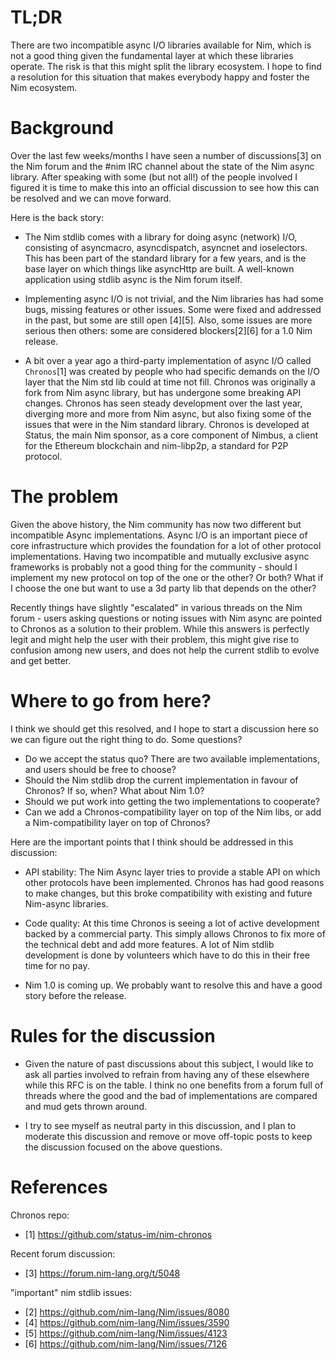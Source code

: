 # TL;DR

There are two incompatible async I/O libraries available for Nim, which is not
a good thing given the fundamental layer at which these libraries operate. The
risk is that this might split the library ecosystem. I hope to find a
resolution for this situation that makes everybody happy and foster the Nim ecosystem.

# Background

Over the last few weeks/months I have seen a number of discussions[3] on the Nim
forum and the #nim IRC channel about the state of the Nim async library. After
speaking with some (but not all!) of the people involved I figured it is time
to make this into an official discussion to see how this can be resolved and we
can move forward.

Here is the back story:

- The Nim stdlib comes with a library for doing async (network) I/O, consisting
  of asyncmacro, asyncdispatch, asyncnet and ioselectors. This has been part of
  the standard library for a few years, and is the base layer on which things
  like asyncHttp are built. A well-known application using stdlib async is the Nim forum itself.

- Implementing async I/O is not trivial, and the Nim libraries has had some
  bugs, missing features or other issues. Some were fixed and addressed in the
  past, but some are still open [4][5]. Also, some issues are more serious then
  others: some are considered blockers[2][6] for a 1.0 Nim release.

- A bit over a year ago a third-party implementation of async I/O called
  `Chronos`[1] was created by people who had specific demands on the I/O layer
  that the Nim std lib could at time not fill. Chronos was originally a fork
  from Nim async library, but has undergone some breaking API changes.  Chronos
  has seen steady development over the last year, diverging more and more from
  Nim async, but also fixing some of the issues that were in the Nim standard
  library. Chronos is developed at Status, the main Nim sponsor, as a core
  component of Nimbus, a client for the Ethereum blockchain and nim-libp2p, a
  standard for P2P protocol.

# The problem

Given the above history, the Nim community has now two different but
incompatible Async implementations. Async I/O is an important piece of core
infrastructure which provides the foundation for a lot of other protocol
implementations. Having two incompatible and mutually exclusive async
frameworks is probably not a good thing for the community - should I implement
my new protocol on top of the one or the other? Or both? What if I choose the
one but want to use a 3d party lib that depends on the other?

Recently things have slightly "escalated" in various threads on the Nim forum -
users asking questions or noting issues with Nim async are pointed to Chronos
as a solution to their problem. While this answers is perfectly legit and might
help the user with their problem, this might give rise to confusion among new
users, and does not help the current stdlib to evolve and get better.

# Where to go from here?

I think we should get this resolved, and I hope to start a discussion here so
we can figure out the right thing to do. Some questions?

- Do we accept the status quo? There are two available implementations, and
  users should be free to choose?
- Should the Nim stdlib drop the current implementation in favour of Chronos?
  If so, when? What about Nim 1.0?
- Should we put work into getting the two implementations to cooperate?
- Can we add a Chronos-compatibility layer on top of the Nim libs, or add a
  Nim-compatibility layer on top of Chronos?

Here are the important points that I think should be addressed in this
discussion:

- API stability: The Nim Async layer tries to provide a stable API on which
  other protocols have been implemented. Chronos has had good reasons to make
  changes, but this broke compatibility with existing and future Nim-async
  libraries.

- Code quality: At this time Chronos is seeing a lot of active development
  backed by a commercial party. This simply allows Chronos to fix more of the
  technical debt and add more features. A lot of Nim stdlib development is done
  by volunteers which have to do this in their free time for no pay.

- Nim 1.0 is coming up. We probably want to resolve this and have a good story
  before the release.

# Rules for the discussion

- Given the nature of past discussions about this subject, I would like to ask
  all parties involved to refrain from having any of these elsewhere while this
  RFC is on the table. I think no one benefits from a forum full of threads
  where the good and the bad of implementations are compared and mud gets
  thrown around.

- I try to see myself as neutral party in this discussion, and I plan to
  moderate this discussion and remove or move off-topic posts to keep the
  discussion focused on the above questions.

# References

Chronos repo:

- [1] https://github.com/status-im/nim-chronos

Recent forum discussion:

- [3] https://forum.nim-lang.org/t/5048

"important" nim stdlib issues:

- [2] https://github.com/nim-lang/Nim/issues/8080
- [4] https://github.com/nim-lang/Nim/issues/3590
- [5] https://github.com/nim-lang/Nim/issues/4123
- [6] https://github.com/nim-lang/Nim/issues/7126


